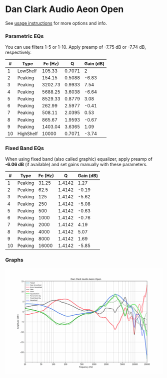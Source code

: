 # Dan Clark Audio Aeon Open
See [usage instructions](https://github.com/jaakkopasanen/AutoEq#usage) for more options and info.

### Parametric EQs
You can use filters 1-5 or 1-10. Apply preamp of -7.75 dB or -7.74 dB, respectively.

|   # | Type      |   Fc (Hz) |      Q |   Gain (dB) |
|-----|-----------|-----------|--------|-------------|
|   1 | LowShelf  |    105.33 | 0.7071 |        2    |
|   2 | Peaking   |    154.15 | 0.5088 |       -6.83 |
|   3 | Peaking   |   3202.73 | 0.9933 |        7.54 |
|   4 | Peaking   |   5688.25 | 3.6038 |       -6.64 |
|   5 | Peaking   |   8529.33 | 0.8779 |        3.08 |
|   6 | Peaking   |    262.99 | 2.5977 |       -0.41 |
|   7 | Peaking   |    508.11 | 2.0395 |        0.53 |
|   8 | Peaking   |    865.67 | 1.9593 |       -0.67 |
|   9 | Peaking   |   1403.04 | 3.6365 |        1.09 |
|  10 | HighShelf |  10000    | 0.7071 |       -3.74 |

### Fixed Band EQs
When using fixed band (also called graphic) equalizer, apply preamp of **-6.06 dB** (if available) and set gains manually with these parameters.

|   # | Type    |   Fc (Hz) |      Q |   Gain (dB) |
|-----|---------|-----------|--------|-------------|
|   1 | Peaking |     31.25 | 1.4142 |        1.27 |
|   2 | Peaking |     62.5  | 1.4142 |       -0.19 |
|   3 | Peaking |    125    | 1.4142 |       -5.62 |
|   4 | Peaking |    250    | 1.4142 |       -5.08 |
|   5 | Peaking |    500    | 1.4142 |       -0.63 |
|   6 | Peaking |   1000    | 1.4142 |       -0.76 |
|   7 | Peaking |   2000    | 1.4142 |        4.19 |
|   8 | Peaking |   4000    | 1.4142 |        5.07 |
|   9 | Peaking |   8000    | 1.4142 |        1.69 |
|  10 | Peaking |  16000    | 1.4142 |       -5.85 |

### Graphs
![](./Dan%20Clark%20Audio%20Aeon%20Open.png)
